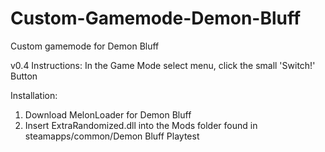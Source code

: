 # Custom-Gamemode-Demon-Bluff
Custom gamemode for Demon Bluff

v0.4 Instructions: In the Game Mode select menu, click the small 'Switch!' Button

Installation:
1. Download MelonLoader for Demon Bluff
2. Insert ExtraRandomized.dll into the Mods folder found in steamapps/common/Demon Bluff Playtest

